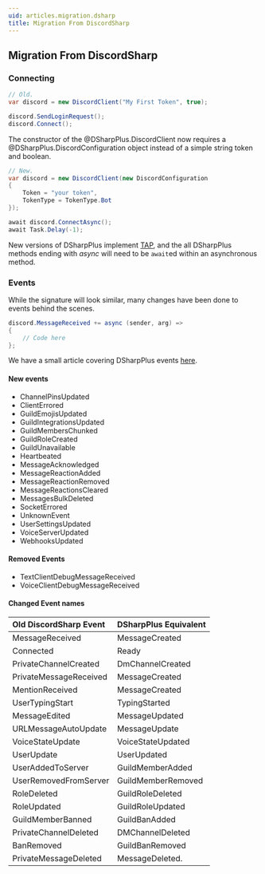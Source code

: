 ```yaml
---
uid: articles.migration.dsharp
title: Migration From DiscordSharp
---
```


## Migration From DiscordSharp
### Connecting
```cs
// Old.
var discord = new DiscordClient("My First Token", true);

discord.SendLoginRequest();
discord.Connect();
```

The constructor of the @DSharpPlus.DiscordClient now requires a @DSharpPlus.DiscordConfiguration object instead of a
simple string token and boolean.
```cs
// New.
var discord = new DiscordClient(new DiscordConfiguration
{
    Token = "your token",
    TokenType = TokenType.Bot
});

await discord.ConnectAsync();
await Task.Delay(-1);
```

New versions of DSharpPlus implement [TAP][0], and the all DSharpPlus methods ending with *async* will need to be
`await`ed within an asynchronous method.

### Events
While the signature will look similar, many changes have been done to events behind the scenes.
```cs
discord.MessageReceived += async (sender, arg) =>
{
    // Code here
};
```

We have a small article covering DSharpPlus events [here][1].

#### New events
* ChannelPinsUpdated
* ClientErrored
* GuildEmojisUpdated
* GuildIntegrationsUpdated
* GuildMembersChunked
* GuildRoleCreated
* GuildUnavailable
* Heartbeated
* MessageAcknowledged
* MessageReactionAdded
* MessageReactionRemoved
* MessageReactionsCleared
* MessagesBulkDeleted
* SocketErrored
* UnknownEvent
* UserSettingsUpdated
* VoiceServerUpdated
* WebhooksUpdated

#### Removed Events
* TextClientDebugMessageReceived
* VoiceClientDebugMessageReceived

#### Changed Event names
Old DiscordSharp Event | DSharpPlus Equivalent
:----------------------|:----------------------
MessageReceived        | MessageCreated
Connected              | Ready
PrivateChannelCreated  | DmChannelCreated
PrivateMessageReceived | MessageCreated
MentionReceived        | MessageCreated
UserTypingStart        | TypingStarted
MessageEdited          | MessageUpdated
URLMessageAutoUpdate   | MessageUpdate
VoiceStateUpdate       | VoiceStateUpdated
UserUpdate             | UserUpdated
UserAddedToServer      | GuildMemberAdded
UserRemovedFromServer  | GuildMemberRemoved
RoleDeleted            | GuildRoleDeleted
RoleUpdated            | GuildRoleUpdated
GuildMemberBanned      | GuildBanAdded
PrivateChannelDeleted  | DMChannelDeleted
BanRemoved             | GuildBanRemoved
PrivateMessageDeleted  | MessageDeleted.

<!-- LINKS -->
[0]:  https://docs.microsoft.com/en-us/dotnet/standard/asynchronous-programming-patterns/task-based-asynchronous-pattern-tap
[1]:  xref:articles.beyond_basics.events
